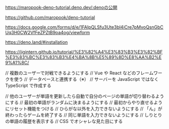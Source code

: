 https://maropook-deno-tutorial.deno.dev/:denoの公開

https://github.com/maropook/deno-tutorial

https://docs.google.com/forms/d/e/1FAIpQLSfu3Ute3bl4iCre7pMvoQsnGbCUq3H0CW2VfFeZPZtB9oa4og/viewform

https://deno.land/#installation

https://jigintern.github.io/tutorial/%E3%82%A4%E3%83%B3%E3%82%BF%E3%83%BC%E3%83%B3%E4%BA%8B%E5%89%8D%E8%AA%B2%E9%A1%8C/



// 複数のユーザーで対戦できるようにする
// Vue や React などのフレームワークを使う
// データベースと連携する（※）
// サーバーを JavaScript ではなく TypeScript で作成する


// 他のユーザーが単語を更新したら自動で自分のページの単語が切り替わるようにする
// 最初の単語がランダムに決まるようにする
// 最初からやり直せるようにリセット機能をつける
// ひらがな以外を入力できないようにする
// 「ん」が終わったらゲームを終了する
// 同じ単語を入力できないようにする
// しりとりの単語の履歴を表示する
// CSS でオシャレな見た目にする





<script type="module">
  // Import the functions you need from the SDKs you need
  import { initializeApp } from "https://www.gstatic.com/firebasejs/9.8.2/firebase-app.js";
  import { getAnalytics } from "https://www.gstatic.com/firebasejs/9.8.2/firebase-analytics.js";
  // TODO: Add SDKs for Firebase products that you want to use
  // https://firebase.google.com/docs/web/setup#available-libraries

  // Your web app's Firebase configuration
  // For Firebase JS SDK v7.20.0 and later, measurementId is optional
  const firebaseConfig = {
    apiKey: "AIzaSyArZ9g4JoBjJKOqcanUz_HocPB3sVX5SSc",
    authDomain: "deno-tutorial.firebaseapp.com",
    projectId: "deno-tutorial",
    storageBucket: "deno-tutorial.appspot.com",
    messagingSenderId: "610004079592",
    appId: "1:610004079592:web:95ad7bd02a76cd9c904a5d",
    measurementId: "G-LNL5LL31P6"
  };

  // Initialize Firebase
  const app = initializeApp(firebaseConfig);
  const analytics = getAnalytics(app);
</script>
